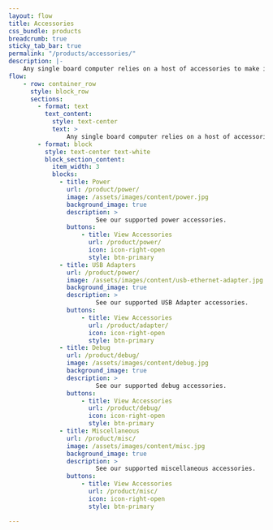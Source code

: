 ```yaml
---
layout: flow
title: Accessories
css_bundle: products
breadcrumb: true
sticky_tab_bar: true
permalink: "/products/accessories/"
description: |-
    Any single board computer relies on a host of accessories to make it useful in different markets. One aim of the 96Boards specification is to create a standard software and hardware platform across multiple SoCs for which a full range of accessories will be available and these will work across the boards. These products will be split into mezzanine products, which plug into the 96Boards high- and low-speed connectors to extend the board functionality, and everything else – from power supplies to UART solutions – which will be listed on this page. We’re working on a system that will enable users, manufacturers and distributors to post compatible products and then for users to review these and verify compatibility. Before that is ready, we are manually updating this page and you can make suggestions by emailing 96Boards@Linaro.org.
flow:
    - row: container_row
      style: block_row
      sections:
        - format: text
          text_content:
            style: text-center
            text: >
                Any single board computer relies on a host of accessories to make it useful in different markets. One aim of the 96Boards specification is to create a standard software and hardware platform across multiple SoCs for which a full range of accessories will be available and these will work across the boards. These products will be split into mezzanine products, which plug into the 96Boards high- and low-speed connectors to extend the board functionality, and everything else – from power supplies to UART solutions – which will be listed on this page. We’re working on a system that will enable users, manufacturers and distributors to post compatible products and then for users to review these and verify compatibility. Before that is ready, we are manually updating this page and you can make suggestions by emailing 96Boards@Linaro.org.
        - format: block
          style: text-center text-white
          block_section_content:
            item_width: 3
            blocks:
              - title: Power
                url: /product/power/
                image: /assets/images/content/power.jpg
                background_image: true
                description: >
                        See our supported power accessories.
                buttons:
                    - title: View Accessories
                      url: /product/power/
                      icon: icon-right-open
                      style: btn-primary
              - title: USB Adapters
                url: /product/power/
                image: /assets/images/content/usb-ethernet-adapter.jpg
                background_image: true
                description: >
                        See our supported USB Adapter accessories.
                buttons:
                    - title: View Accessories
                      url: /product/adapter/
                      icon: icon-right-open
                      style: btn-primary
              - title: Debug
                url: /product/debug/
                image: /assets/images/content/debug.jpg
                background_image: true
                description: >
                        See our supported debug accessories.
                buttons:
                    - title: View Accessories
                      url: /product/debug/
                      icon: icon-right-open
                      style: btn-primary
              - title: Miscellaneous
                url: /product/misc/
                image: /assets/images/content/misc.jpg
                background_image: true
                description: >
                        See our supported miscellaneous accessories.
                buttons:
                    - title: View Accessories
                      url: /product/misc/
                      icon: icon-right-open
                      style: btn-primary

---
```

